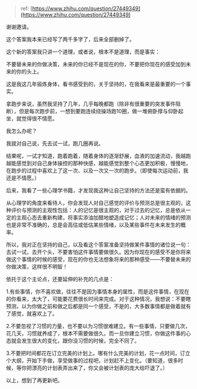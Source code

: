 > ref: [https://www.zhihu.com/question/27449349](https://www.zhihu.com/question/27449349)

谢谢邀请。


这个答案我本来已经写了两千多字了，后来全部删掉了。


这个新的答案我只讲一个道理，或者说，根本不是道理，而是事实：

不要替未来的你做决策，未来的你已经不是现在的你，不要把你现在的感受加到未来的你的头上。


这是我这几年锻炼身体，看书感受到的，关于坚持的，在我看来是最重要的一个事实。


拿跑步来说，虽然我坚持了几年，几乎每晚都跑（除非有很重要的突发事件阻断），但是每次跑步前，一想到要跑连续绕操场跑10圈，做一堆俯卧撑与仰卧起坐，就觉得很不情愿。

我怎么办呢？

我就对自己说，先去试一试，跑几圈再说。

结果呢，一试才知道，跑着跑着，随着身体的逐渐舒展，血液的加速流动，我越跑越能感觉到对自己身体操控的那种快感，越能感觉到整个心态更加积极，慢慢地，在跑步的过程中喜欢上了这一次、以及一次又一次的跑步。（即使每次运动前，我还是不情愿。）


后来，我看了一些心理学书籍，才发现我这种让自己坚持的方法还是蛮有依据的。

从心理学的角度来看待人，你会发现人对自己感觉的评价与预测总是很主观的，这种评价与预测的主观性包括：人的记忆是很主观的，对于过去的记忆，总是依从一定的主观心态去重新构建，将事实添油加醋地塑造成记忆；人对未来的情绪的预测也是非常不准确的，总是会高估或低估某些情绪，以及某些事件在未来发生的概率。


所以，我对正在坚持的自己，以及看这个答案准备坚持做某件事情的诸位说一句：去试一试，去开个头，不要害怕这件事情要做很久。因为你现在的感受不是你将来做这个事情的时候的感受，现在的你也无法想象将来的那种感受——不要替未来的你做决策，这样很不明智！


依托于这个主论点，还要延伸的补充的几点是：


1.有些事情，你不喜欢做，往往不是因为事情本身的属性，而是这件事情，在现在的你看来，太大了，可能要花费很长时间来完成。对于这种情况，我想说：不要瞎预测，以为你做之前和做之后都是同一个感受，不是的，大多数事情都是做着就有了感觉，就喜欢上了。


2.不要忽视了习惯的力量，也不要以为习惯很难建立。有一些事情，只要做几次，花几天，习惯就养成了，根本不需要做很久。而一旦你建立习惯，你做这件事的心态就会发生很大的变化，跟你没习惯的时候，完全不同了。


3.不要把时间都花在订立完美的计划上。哪有什么完美的计划，花一点时间，订立个大纲，开始下手做，享受做事的过程吧，计划赶不上变化。（要知道，很多时候，等你把漂亮的计划表弄出来了，你又会被计划表的庞大给吓退了。）


以上，想到了再更新吧。